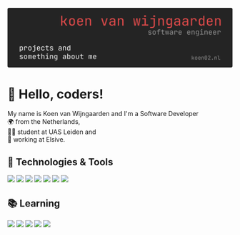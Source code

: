 [![Header](https://raw.githubusercontent.com/20Koen02/20Koen02/master/banner.png "Banner")](https://koen02.nl/)

# 👋 Hello, coders!
My name is Koen van Wijngaarden and I'm a Software Developer<br/>
🌍 from the Netherlands,<br/>
👨‍🎓 student at UAS Leiden and<br/>
💼 working at Elsive.

## 🔧 Technologies & Tools
![](https://img.shields.io/badge/Editor-JetBrains-informational?style=flat&logo=jetbrains&logoColor=white&color=db4949)
![](https://img.shields.io/badge/Code-Python-informational?style=flat&logo=python&logoColor=white&color=db4949)
![](https://img.shields.io/badge/Code-JavaScript-informational?style=flat&logo=javascript&logoColor=white&color=db4949)
![](https://img.shields.io/badge/Code-Java-informational?style=flat&logo=java&logoColor=white&color=db4949)
![](https://img.shields.io/badge/Code-Node.js-informational?style=flat&logo=node.js&logoColor=white&color=db4949)
![](https://img.shields.io/badge/Tools-Docker-informational?style=flat&logo=docker&logoColor=white&color=db4949)
![](https://img.shields.io/badge/Tools-MongoDB-informational?style=flat&logo=mongodb&logoColor=white&color=db4949)

## 📚 Learning
![](https://img.shields.io/badge/Code-Rust-informational?style=flat&logo=rust&logoColor=white&color=db4949)
![](https://img.shields.io/badge/Code-Vue.JS-informational?style=flat&logo=vue.js&logoColor=white&color=db4949)
![](https://img.shields.io/badge/Tools-Kubernetes-informational?style=flat&logo=kubernetes&logoColor=white&color=db4949)
![](https://img.shields.io/badge/Tools-FastAPI-informational?style=flat&logo=python&logoColor=white&color=db4949)
![](https://img.shields.io/badge/Tools-Drone%20CI%20/%20CD-informational?style=flat&logo=drone&logoColor=white&color=db4949)
